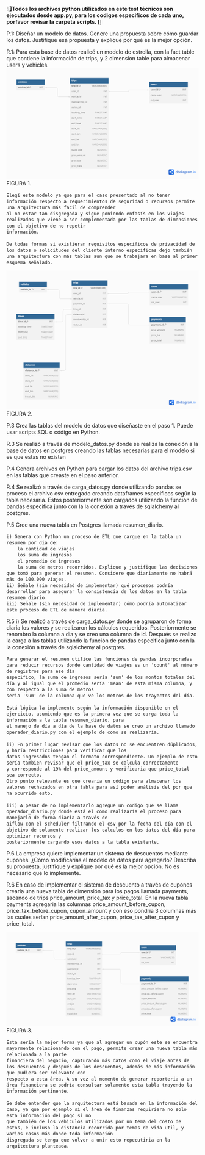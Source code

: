 ![**]Todos los archivos python utilizados en este test técnicos son ejecutados desde app.py, para los codigos especificos de cada uno, porfavor revisar la carpeta scripts. [**]

P.1:
    Diseñar un modelo de datos. Genere una propuesta sobre cómo guardar los datos. Justifique esa propuesta y explique por qué es la mejor opción.

R.1:
    Para esta base de datos realicé un modelo de estrella, con la fact table que contiene la información de trips, y 2 dimension table para almacenar users y vehicles.
    ![Screenshot](star_scheme.png)
    FIGURA 1.

    Elegí este modelo ya que para el caso presentado al no tener información respecto a requerimientos de seguridad o recursos permite una arquitectura más facil de comprender 
    al no estar tan disgregada y sigue poniendo enfasís en los viajes realizados que viene a ser complementada por las tablas de dimensiones con el objetivo de no repetir 
    información.

    De todas formas si existieran requisitos especificos de privacidad de los datos o solicitudes del cliente interno especificas dejo también
    una arquitectura con más tablas aun que se trabajara en base al primer esquema señalado.
    
![Screenshot](alt_scheme.png)
FIGURA 2.

P.3
    Crea las tablas del modelo de datos que diseñaste en el paso 1. Puede usar scripts SQL o código en Python.

R.3
    Se realizó a través de modelo_datos.py donde se realiza la conexión a la base de datos en postgres
    creando las tablas necesarias para el modelo si es que estas no existen

P.4
    Genera archivos en Python para cargar los datos del archivo trips.csv en las tablas que creaste en el paso anterior.

R.4
    Se realizó a través de carga_datos.py donde utilizando pandas se proceso el archivo csv entregado creando dataframes
    especificos según la tabla necesaria. Estos posteriormente son cargados utilizando la función de pandas especifica junto con la la conexión
    a través de sqlalchemy al postgres.


P.5 
    Cree una nueva tabla en Postgres llamada resumen_diario.
    
    i) Genera con Python un proceso de ETL que cargue en la tabla un resumen por día de:
        la cantidad de viajes
        los suma de ingresos
        el promedio de ingresos
        la suma de metros recorridos. Explique y justifique las decisiones que tomó para generar el resumen. Considere que diariamente no habrá más de 100.000 viajes.
    ii) Señale (sin necesidad de implementar) qué procesos podría desarrollar para asegurar la consistencia de los datos en la tabla resumen_diario.
    iii) Señale (sin necesidad de implementar) cómo podría automatizar este proceso de ETL de manera diaria.

R.5
    i) Se realizó a través de carga_datos.py donde se agruparon de forma diaria los valores y se realizaron los cálculos requeridos. Posteriormente se renombro la columna
    a dia y se creo una columna de id. Después se realizo la carga a las tablas utilizando la función de pandas especifica junto con la la conexión a través de 
    sqlalchemy al postgres.

    Para generar el resumen utilice las funciones de pandas incorporadas para reducir recursos donde cantidad de viajes es un 'count' al número de registros para ese día
    especifico, la suma de ingresos sería 'sum' de los montos totales del día y al igual que el promedio sería 'mean' de esta misma columna, y con respecto a la suma de metros
    seria 'sum' de la columna que ve los metros de los trayectos del día.

    Está lógica la implemente según la información disponible en el ejercicio, asumiendo que es la primera vez que se carga toda la información a la tabla resumen_diario, para
    el manejo de día a día de la base de datos se creo un archivo llamado operador_diario.py con el ejemplo de como se realizaría. 

    ii) En primer lugar revisar que los datos no se encuentren dúplicados, y haría restricciones para verificar que los 
    datos ingresados tengan el formato correspondiente. Un ejemplo de esto sería tambien revisar que el price_tax se calcula correctamente 
    y corresponde al 19% del price_amount y verificaria que price_total sea correcto.
    Otro punto relevante es que crearia un código para almacenar los valores rechazados en otra tabla para así poder análisis del por que ha ocurrido esto.

    iii) A pesar de no implementarlo agregue un codigo que se llama operador_diario.py donde está el como realizaría el proceso para manejarlo de forma diaria a través de
    aiflow con el scheduler filtrando el csv por la fecha del día con el objetivo de solamente realizar los calculos en los datos del día para optimizar recursos y
    posteriormente cargando esos datos a la tabla existente.



P.6
    La empresa quiere implementar un sistema de descuentos mediante cupones. ¿Cómo modificarías el modelo de datos para agregarlo? Describa su propuesta, justifique y explique por qué es la mejor opción. No es necesario que lo implemente.

R.6
    En caso de implementar el sistema de descuento a través de cupones crearia una nueva tabla de dimensión para los pagos llamada payments, 
    sacando de trips price_amount, price_tax y price_total. En la nueva tabla payments agregaria las columnas price_amount_before_cupon, 
    price_tax_before_cupon, cupon_amount y con eso pondria 3 columnas más las cuales serían price_amount_after_cupon, price_tax_after_cupon y price_total.
    
![Screenshot](cupon_scheme.png)
    FIGURA 3.

    Esta sería la mejor forma ya que al agregar un cupón este se encuentra mayormente relacionando con el pago, permite crear una nueva tabla más relacionada a la parte
    financiera del negocio, capturando más datos como el viaje antes de los descuentos y después de los descuentos, además de más información que pudiera ser relevante con
    respecto a esta área. A su vez al momento de generar reporteria a un área financiera se podría consultar solamente esta tabla trayendo la información pertinente. 
    
    Se debe entender que la arquitectura está basada en la información del caso, ya que por ejemplo si el área de finanzas requiriera no solo esta información del pago si no
    que también de los vehiculos utilizados por un tema del costo de estos, e incluso la distancia recorrida por temas de vida util, y varios casos más donde toda información
    disgregada se tenga que volver a unir esto repecutiria en la arquitectura planteada. 